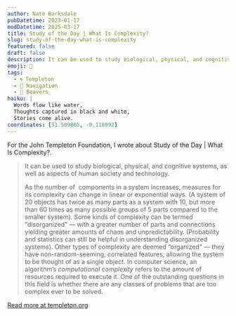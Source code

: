 ```yaml
---
author: Nate Barksdale
pubDatetime: 2023-01-17
modDatetime: 2025-03-17
title: Study of the Day | What Is Complexity?
slug: study-of-the-day-what-is-complexity
featured: false
draft: false
description: It can be used to study biological, physical, and cognitive systems, as well as aspects of human society and technology. As the number of  components in a syste...
emoji: 📝
tags:
  - 🌀 Templeton
  - 🧭 Navigation
  - 🦫 Beavers
haiku: |
  Words flow like water,
  Thoughts captured in black and white,
  Stories come alive.
coordinates: [51.509865, -0.118092]
---
```


For the John Templeton Foundation, I wrote about Study of the Day | What Is Complexity?.

> It can be used to study biological, physical, and cognitive systems, as well as aspects of human society and technology.
>
> As the number of  components in a system increases, measures for its complexity can change in linear or exponential ways. (A system of 20 objects has twice as many parts as a system with 10, but more than 60 times as many possible groups of 5 parts compared to the smaller system). Some kinds of complexity can be termed “disorganized” — with a greater number of parts and connections yielding greater amounts of chaos and unpredictability. (Probability and statistics can still be helpful in understanding disorganized systems). Other types of complexity are deemed “organized” — they have non-random-seeming, correlated features, allowing the system to be thought of as a single object. In computer science, an algorithm’s *computational complexity* refers to the amount of resources required to execute it. One of the outstanding questions in this field is whether there are any classes of problems that are too complex ever to be solved.

[Read more at templeton.org](https://www.templeton.org/news/what-is-complexity)
